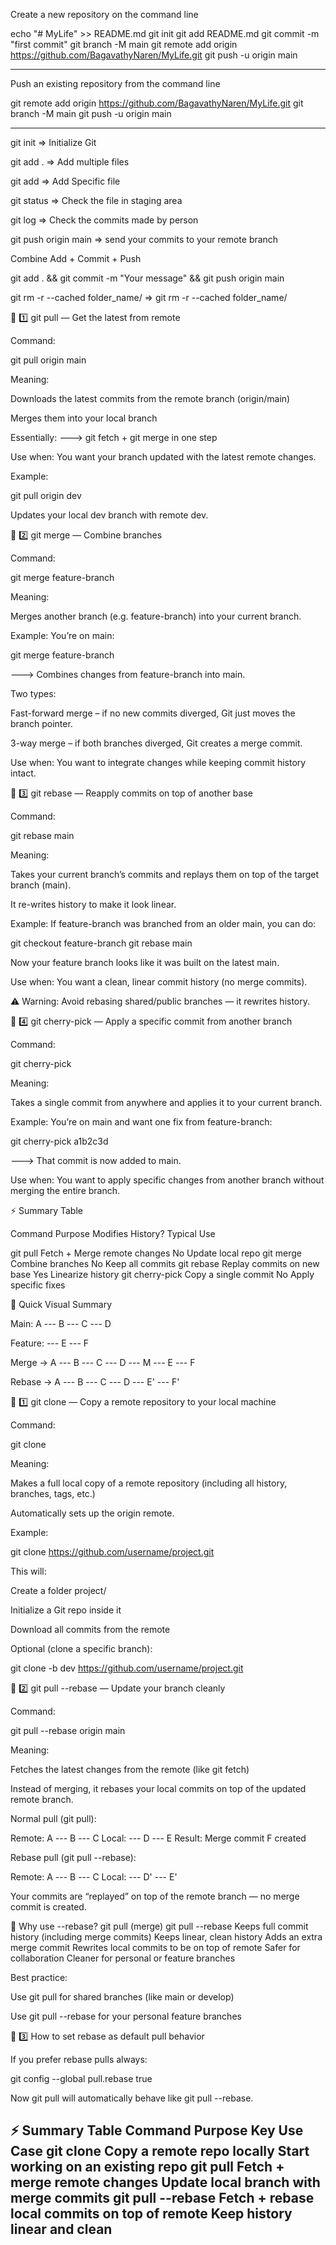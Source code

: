 Create a new repository on the command line

echo "# MyLife" >> README.md
git init
git add README.md
git commit -m "first commit"
git branch -M main
git remote add origin https://github.com/BagavathyNaren/MyLife.git
git push -u origin main


--------------------------------------------------------------------------------


Push an existing repository from the command line

git remote add origin https://github.com/BagavathyNaren/MyLife.git
git branch -M main
git push -u origin main



--------------------------------------------------------------------------------

git init            => Initialize Git


git add .           => Add multiple files

git add <FileName>  => Add Specific file

git status          => Check the file in staging area

git log             => Check the commits made by person


git push origin main  => send your commits to your remote branch

Combine Add + Commit + Push

git add . && git commit -m "Your message" && git push origin main


git rm -r --cached folder_name/ => git rm -r --cached folder_name/


🧩 1️⃣ git pull — Get the latest from remote

Command:

git pull origin main


Meaning:

Downloads the latest commits from the remote branch (origin/main)

Merges them into your local branch

Essentially:
🡒 git fetch + git merge in one step

Use when: You want your branch updated with the latest remote changes.

Example:

git pull origin dev


Updates your local dev branch with remote dev.

🧩 2️⃣ git merge — Combine branches

Command:

git merge feature-branch


Meaning:

Merges another branch (e.g. feature-branch) into your current branch.

Example:
You’re on main:

git merge feature-branch


🡒 Combines changes from feature-branch into main.

Two types:

Fast-forward merge – if no new commits diverged, Git just moves the branch pointer.

3-way merge – if both branches diverged, Git creates a merge commit.

Use when: You want to integrate changes while keeping commit history intact.

🧩 3️⃣ git rebase — Reapply commits on top of another base

Command:

git rebase main


Meaning:

Takes your current branch’s commits and replays them on top of the target branch (main).

It re-writes history to make it look linear.

Example:
If feature-branch was branched from an older main,
you can do:

git checkout feature-branch
git rebase main


Now your feature branch looks like it was built on the latest main.

Use when: You want a clean, linear commit history (no merge commits).

⚠️ Warning: Avoid rebasing shared/public branches — it rewrites history.

🧩 4️⃣ git cherry-pick — Apply a specific commit from another branch

Command:

git cherry-pick <commit-hash>


Meaning:

Takes a single commit from anywhere and applies it to your current branch.

Example:
You’re on main and want one fix from feature-branch:

git cherry-pick a1b2c3d


🡒 That commit is now added to main.

Use when: You want to apply specific changes from another branch without merging the entire branch.

⚡ Summary Table

Command	Purpose	Modifies History?	           Typical Use

git pull	                        Fetch + Merge remote changes	No	Update local repo
git merge	                                    Combine branches	No	Keep all commits
git rebase	                          Replay commits on new base	Yes	Linearize history
git cherry-pick	                            Copy a single commit	No	Apply specific fixes

🧠 Quick Visual Summary

Main:       A --- B --- C --- D

Feature:          \--- E --- F

Merge →    A --- B --- C --- D --- M
                          \--- E --- F

Rebase →   A --- B --- C --- D --- E' --- F'


🧩 1️⃣ git clone — Copy a remote repository to your local machine

Command:

git clone <repository-url>


Meaning:

Makes a full local copy of a remote repository (including all history, branches, tags, etc.)

Automatically sets up the origin remote.

Example:

git clone https://github.com/username/project.git


This will:

Create a folder project/

Initialize a Git repo inside it

Download all commits from the remote

Optional (clone a specific branch):

git clone -b dev https://github.com/username/project.git

🧩 2️⃣ git pull --rebase — Update your branch cleanly

Command:

git pull --rebase origin main


Meaning:

Fetches the latest changes from the remote (like git fetch)

Instead of merging, it rebases your local commits on top of the updated remote branch.

Normal pull (git pull):

Remote: A --- B --- C
Local:        \--- D --- E
Result: Merge commit F created


Rebase pull (git pull --rebase):

Remote: A --- B --- C
Local:                  \--- D' --- E'


Your commits are “replayed” on top of the remote branch — no merge commit is created.

🧠 Why use --rebase?
git pull (merge)	git pull --rebase
Keeps full commit history (including merge commits)	Keeps linear, clean history
Adds an extra merge commit	Rewrites local commits to be on top of remote
Safer for collaboration	Cleaner for personal or feature branches

Best practice:

Use git pull for shared branches (like main or develop)

Use git pull --rebase for your personal feature branches

🧩 3️⃣ How to set rebase as default pull behavior

If you prefer rebase pulls always:

git config --global pull.rebase true


Now git pull will automatically behave like git pull --rebase.

⚡ Summary Table
Command	Purpose	Key Use Case
git clone	Copy a remote repo locally	Start working on an existing repo
git pull	Fetch + merge remote changes	Update local branch with merge commits
git pull --rebase	Fetch + rebase local commits on top of remote	Keep history linear and clean
--------------------------------------------------------------------------------